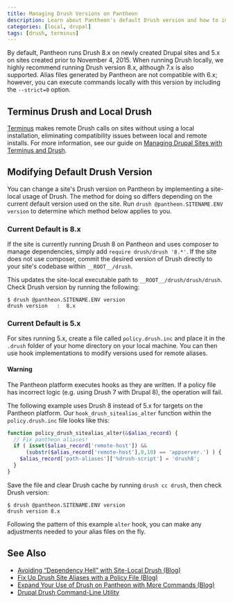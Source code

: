 ```yaml
---
title: Managing Drush Versions on Pantheon
description: Learn about Pantheon's default Drush version and how to implement site-local usage.
categories: [local, drupal]
tags: [drush, terminus]
---
```

By default, Pantheon runs Drush 8.x on newly created Drupal sites and 5.x on sites created prior to November 4, 2015. When running Drush locally, we highly recommend running Drush version 8.x, although 7.x is also supported. Alias files generated by Pantheon are not compatible with 6.x; however, you can execute commands locally with this version by including the `--strict=0` option.

## Terminus Drush and Local Drush
[Terminus](/docs/cli/) makes remote Drush calls on sites without using a local installation, eliminating compatibility issues between local and remote installs. For more information, see our guide on [Managing Drupal Sites with Terminus and Drush](/guides/terminus-drupal-site-management/).

## Modifying Default Drush Version
You can change a site's Drush version on Pantheon by implementing a site-local usage of Drush. The method for doing so differs depending on the current default version used on the site. Run `drush @pantheon.SITENAME.ENV version` to determine which method below applies to you.

### Current Default is 8.x
If the site is currently running Drush 8 on Pantheon and uses composer to manage dependencies, simply add `require drush/drush '8.*'`. If the site does not use composer, commit the desired version of Drush directly to your site's codebase within `__ROOT__/drush`.

This updates the site-local executable path to `__ROOT__/drush/drush/drush`. Check Drush version by running the following:
```
$ drush @pantheon.SITENAME.ENV version
drush version   :  8.x
```
### Current Default is 5.x

For sites running 5.x, create a file called `policy.drush.inc` and place it in the `.drush` folder of your home directory on your local machine. You can then use hook implementations to modify versions used for remote aliases.

<div class="alert alert-danger">
<h4>Warning</h4>
The Pantheon platform executes hooks as they are written. If a policy file has incorrect logic (e.g. using Drush 7 with Drupal 8), the operation will fail.
</div>

The following example uses Drush 8 instead of 5.x for targets on the Pantheon platform. Our `hook_drush_sitealias_alter` function within the `policy.drush.inc` file looks like this:
```php
function policy_drush_sitealias_alter(&$alias_record) {
  // Fix pantheon aliases!
  if ( isset($alias_record['remote-host']) &&
      (substr($alias_record['remote-host'],0,10) == 'appserver.') ) {
    $alias_record['path-aliases']['%drush-script'] = 'drush8';
  }
}
```
Save the file and clear Drush cache by running `drush cc drush`, then check Drush version:
```
$ drush @pantheon.SITENAME.ENV version
drush version 8.x
```
Following the pattern of this example `alter` hook, you can make any adjustments needed to your alias files on the fly.  

## See Also
- [Avoiding “Dependency Hell” with Site-Local Drush (Blog)](https://pantheon.io/blog/avoiding-dependency-hell-site-local-drush)
- [Fix Up Drush Site Aliases with a Policy File (Blog)](https://pantheon.io/blog/fix-drush-site-aliases-policy-file)
- [Expand Your Use of Drush on Pantheon with More Commands (Blog)](https://pantheon.io/blog/expand-use-drush-pantheon-more-commands)  
- [Drupal Drush Command-Line Utility](/docs/drupal-drush-command-line-utility/)
